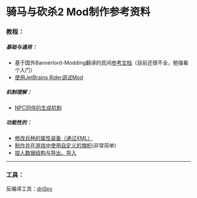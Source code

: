 # 骑马与砍杀2 Mod制作参考资料

### 教程：

##### 基础与通用：


+ 基于国外Bannerlord-Modding翻译的民间[参考文档](https://github.com/YiGu-Studio/Documentation)（目前还很不全，勉强看个入门）
+ [使用JetBrains Rider调试Mod](使用JetBrains%20Rider调试Mod.md) 

##### 机制理解：

- [NPC同伴的生成机制](NPC同伴的生成机制.md)

##### 功能性的：

+ [修改兵种的属性装备（通过XML）](修改兵种的属性装备（通过XML）.md)
+ [制作并在游戏中使用自定义的旗帜](制作并在游戏中使用自定义的旗帜.md)(非常简单)
+ [捏人数据结构与导出、导入](捏人数据结构与导出、导入.md)

---

### 工具：

反编译工具：[dnSpy](https://github.com/0xd4d/dnSpy)
